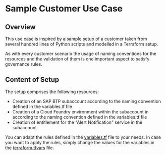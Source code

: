 # Sample Customer Use Case

## Overview

This use case is inspired by a sample setup of a customer taken from several hundred lines of Python scripts and modelled in a Terraform setup.

As with every customer scenario the usage of naming conventions for the resources and the validation of them is one important aspect to satisfy governance rules.

## Content of Setup

The setup comprises the following resources:

- Creation of an SAP BTP subaccount according to the naming convention defined in the variables.tf file
- Creation of a Cloud Foundry environment within the subaccount in according to the naming convention defined in the variables.tf file
- Creation of entitlement for the "Alert Notification" service in the subaccount

You can adapt the rules defined in the [variables.tf](variables.tf) file to your needs. In case you want to apply the rules, simply change the values for the variables in the [terraform.tfvars](terraform.tfvars) file.
